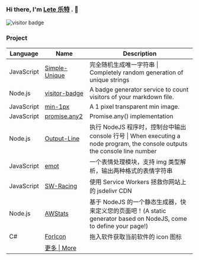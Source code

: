 ### Hi there, I'm [Lete 乐特](https://blog.imlete.cn) . 👋

![visitor badge](https://visitor_badge.deta.dev/?pageID=github.Lete114)

### Project

| Language   | Name                                                        | Description                                                                                                                 |
| ---------- | ----------------------------------------------------------- | --------------------------------------------------------------------------------------------------------------------------- |
| JavaScript | [Simple-Unique](https://github.com/Lete114/Simple-Unique)   | 完全随机生成唯一字符串 \| Completely random generation of unique strings                                                    |
| Node.js    | [visitor-badge](https://github.com/Lete114/visitor-badge)   | A badge generator service to count visitors of your markdown file.                                                          |
| JavaScript | [min-1px](https://github.com/Lete114/min-1px)               | A 1 pixel transparent min image.                                                                                            |
| JavaScript | [promise.any2](https://github.com/Lete114/promise.any2)     | Promise.any() implementation                                                                                                |
| Node.js    | [Output-Line](https://github.com/Lete114/Output-Line)       | 执行 NodeJS 程序时，控制台中输出 console 行号 \| When executing a node program, the console outputs the console line number |
| JavaScript | [emot](https://github.com/Lete114/emot)                     | 一个表情处理模块，支持 img 类型解析，输出两种格式的表情字符串                                                               |
| JavaScript | [SW-Racing](https://github.com/Lete114/SW-Racing)           | 使用 Service Workers 拯救你网站上的 jsdelivr CDN                                                                            |
| Node.js    | [AWStats](https://github.com/Lete114/AWStats)               | 基于 NodeJS 的一个静态生成器，快来定义您的页面吧！(A static generator based on NodeJS, come to define your page!)           |
| C#         | [ForIcon](https://github.com/Lete114/ForIcon)               | 拖入软件获取当前软件的 icon 图标                                                                                            |
|            | [更多 \| More](https://github.com/Lete114?tab=repositories) |                                                                                                                             |

<!-- | Node.js    | [API-Interface](https://github.com/Lete114/API-Interface)   | Express 写的一个 api 接口: 获取访问者设备信息、Bing 每日高清壁纸、获取网站信息，图标，标题等、获取 QQ 信息、QQ 头像、QQ 昵称、等、获取短视频信息、去水印、抖音、火山、微视、皮皮虾、最右、轻视频(bilibili) | -->

<!-- | Node.js    | [Body-Data](https://github.com/Lete114/Body-Data) | 一个轻量、小巧的 Node.js 模块，用于检索 GET 或 POST 请求数据 \| A lightweight, small Node.js module for retrieving GET or POST request data | -->

<!-- | Node.js    | [Get-User-IP](https://github.com/Lete114/Get-User-IP) | 一个轻量、小巧的 Node.js 模块，用于检索请求用户的 IP 地址 \| A lightweight, small Node.js module to retrieve the IP address of the requesting user | -->

<!-- | JavaScript | [SplitScreen](https://github.com/Lete114/SplitScreen) | 谷歌浏览器网站分屏插件 Website split screen is Chrome Plugins | -->

<!-- | JavaScript | [CardLink](https://github.com/Lete114/CardLink) | 为页面上的超链接生成卡片式链接 \| Generate card-based links for hyperlinks on the page | -->

<!-- | JavaScript | [prefetch-page](https://github.com/Lete114/prefetch-page) | 浏览器在空闲时预加载可见区域的超链接，以加速后续页面的加载速度 \| Browser prefetchs visible area hyperlinks at idle time to speed up subsequent page loads | -->

<!-- | JavaScript | [msg-alert](https://github.com/Lete114/msg-alert) | 仿 Element-ui 的 Message 组件 \| Message component imitating Element-ui | -->

<!-- | Node.js    | [WebStack-Screenshot](https://github.com/Lete114/WebStack-Screenshot) | 网站截图 API \| Website Screenshot API | -->

<!-- | JavaScript + Node.js + Svelte.js | [Discuss](https://github.com/discussjs/Disucss)| 一款简单，安全，免费的评论系统 \| A simple, safe, free comment system | -->

<!-- | JavaScript + Hexo + EJS + Stylus | [Hexo-Theme-MengD](https://github.com/Lete114/Hexo-Theme-MengD) | A simple, lightweight Hexo theme（支持：pjax、discuss、twikoo、waline、valine 评论）| -->

<!-- | Node.js | [Visit-Stat](https://github.com/Lete114/Visit-Stat) | Website visitor statistics system \| 网站访问量统计系统 | -->

<!-- | JavaScript  | [Loading-Script](https://github.com/Lete114/Loading-Script) | 动态加载 JavaScript 资源 \| Dynamic Loading JavaScript Source | -->

<!-- | Java | [MyBlog-Butterfly](https://github.com/Lete114/MyBlog-Butterfly) | A personal blog written by SpringBoot uses Butterfly as the theme of the blog 一个由 SpringBoot 写的个人博客，博客主题使用 Butterfly | -->
